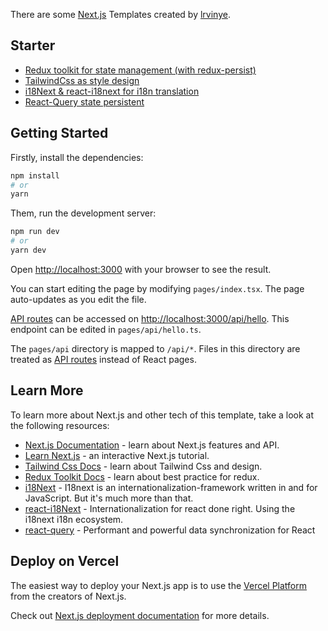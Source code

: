 There are some [Next.js](https://nextjs.org/) Templates created by [lrvinye](https://github.com/lrvinye).

## Starter

- [Redux toolkit for state management (with redux-persist)](https://github.com/lrvinye/nextjs-template/tree/redux-toolkit)
- [TailwindCss as style design](https://github.com/lrvinye/nextjs-template/tree/tailwindcss)
- [i18Next & react-i18next for i18n translation](https://github.com/lrvinye/nextjs-template/tree/i18next)
- [React-Query state persistent](https://github.com/lrvinye/nextjs-template/tree/react-query)

## Getting Started

Firstly, install the dependencies:

```bash
npm install
# or
yarn
```

Them, run the development server:

```bash
npm run dev
# or
yarn dev
```

Open [http://localhost:3000](http://localhost:3000) with your browser to see the result.

You can start editing the page by modifying `pages/index.tsx`. The page auto-updates as you edit the file.

[API routes](https://nextjs.org/docs/api-routes/introduction) can be accessed on [http://localhost:3000/api/hello](http://localhost:3000/api/hello). This endpoint can be edited in `pages/api/hello.ts`.

The `pages/api` directory is mapped to `/api/*`. Files in this directory are treated as [API routes](https://nextjs.org/docs/api-routes/introduction) instead of React pages.

## Learn More

To learn more about Next.js and other tech of this template, take a look at the following resources:

- [Next.js Documentation](https://nextjs.org/docs) - learn about Next.js features and API.
- [Learn Next.js](https://nextjs.org/learn) - an interactive Next.js tutorial.
- [Tailwind Css Docs](https://tailwindcss.com/docs) - learn about Tailwind Css and design.
- [Redux Toolkit Docs](https://redux-toolkit.js.org) - learn about best practice for redux.
- [i18Next](https://www.i18next.com) - I18next is an internationalization-framework written in and for JavaScript. But it's much more than that.
- [react-i18Next](https://github.com/i18next/react-i18next) - Internationalization for react done right. Using the i18next i18n ecosystem.
- [react-query](https://https://react-query.tanstack.com) - Performant and powerful data synchronization for React

## Deploy on Vercel

The easiest way to deploy your Next.js app is to use the [Vercel Platform](https://vercel.com/new) from the creators of Next.js.

Check out [Next.js deployment documentation](https://nextjs.org/docs/deployment) for more details.
